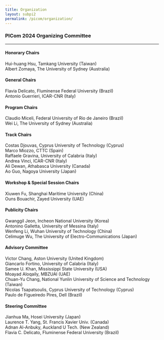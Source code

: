 ```yaml
---
title: Organization
layout: subpi2
permalink: /picom/organization/
---
```


<h3>PICom 2024 Organizing Committee</h3>
<hr/>

<h4>Honorary Chairs</h4>
Hui-huang Hsu, Tamkang University (Taiwan)<br>
Albert Zomaya, The University of Sydney (Australia)

<h4>General Chairs</h4>
Flavia Delicato, Fluminense Federal University (Brazil)<br>
Antonio Guerrieri, ICAR-CNR (Italy)

<h4>Program Chairs</h4>
Claudio Miceli, Federal University of Rio de Janeiro (Brazil)<br>
Wei Li, The University of Sydney (Australia)

<h4>Track Chairs</h4>
Costas Djouvas, Cyprus University of Technology (Cyprus)<br>
Marco Miozzo, CTTC (Spain)<br>
Raffaele Gravina, University of Calabria (Italy)<br>
Andrea Vinci, ICAR-CNR (Italy)<br>
Ali Dewan, Athabasca University (Canada)<br>
Ao Guo, Nagoya University (Japan)

<h4>Workshop & Special Session Chairs</h4>
Xiuwen Fu, Shanghai Maritime University (China)<br>
Ouns Bouachir, Zayed University (UAE)

<h4>Publicity Chairs</h4>
Gwanggil Jeon, Incheon National University (Korea)<br>
Antonino Galletta, University of Messina (Italy)<br>
Wenfeng Li, Wuhan University of Technology (China)<br>
Celimuge Wu, The University of Electro-Communications (Japan)

<h4>Advisory Committee</h4>
Victor Chang, Aston University (United Kingdom)<br>
Giancarlo Fortino, University of Calabria (Italy)<br>
Samee U. Khan, Mississippi State University (USA)<br>
Moayad Aloqaily, MBZUAI (UAE)<br>
Chuan-Yu Chang, National Yunlin University of Science and Technology (Taiwan)<br>
Nicolas Tsapatsoulis, Cyprus University of Technology (Cyprus)<br>
Paulo de Figueiredo Pires, Dell (Brazil)

<h4>Steering Committee</h4>
Jianhua Ma, Hosei University (Japan)<br>
Laurence T. Yang, St. Francis Xavier Univ. (Canada)<br>
Adnan Al-Anbuky, Auckland U Tech. (New Zealand)<br>
Flavia C. Delicato, Fluminense Federal University (Brazil)